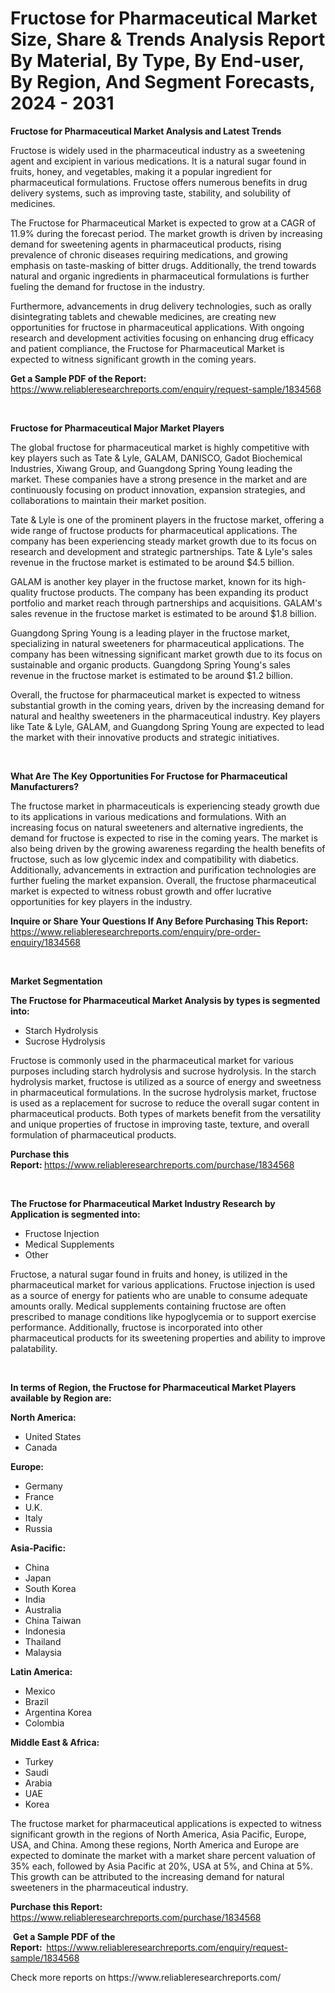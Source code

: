 <p><h1>Fructose for Pharmaceutical Market Size, Share & Trends Analysis Report By Material, By Type, By End-user, By Region, And Segment Forecasts, 2024 - 2031</h1></p><p><strong>Fructose for Pharmaceutical Market Analysis and Latest Trends</strong></p>
<p><p>Fructose is widely used in the pharmaceutical industry as a sweetening agent and excipient in various medications. It is a natural sugar found in fruits, honey, and vegetables, making it a popular ingredient for pharmaceutical formulations. Fructose offers numerous benefits in drug delivery systems, such as improving taste, stability, and solubility of medicines.</p><p>The Fructose for Pharmaceutical Market is expected to grow at a CAGR of 11.9% during the forecast period. The market growth is driven by increasing demand for sweetening agents in pharmaceutical products, rising prevalence of chronic diseases requiring medications, and growing emphasis on taste-masking of bitter drugs. Additionally, the trend towards natural and organic ingredients in pharmaceutical formulations is further fueling the demand for fructose in the industry.</p><p>Furthermore, advancements in drug delivery technologies, such as orally disintegrating tablets and chewable medicines, are creating new opportunities for fructose in pharmaceutical applications. With ongoing research and development activities focusing on enhancing drug efficacy and patient compliance, the Fructose for Pharmaceutical Market is expected to witness significant growth in the coming years.</p></p>
<p><strong>Get a Sample PDF of the Report:&nbsp;</strong> <a href="https://www.reliableresearchreports.com/enquiry/request-sample/1834568">https://www.reliableresearchreports.com/enquiry/request-sample/1834568</a></p>
<p>&nbsp;</p>
<p><strong>Fructose for Pharmaceutical Major Market Players</strong></p>
<p><p>The global fructose for pharmaceutical market is highly competitive with key players such as Tate & Lyle, GALAM, DANISCO, Gadot Biochemical Industries, Xiwang Group, and Guangdong Spring Young leading the market. These companies have a strong presence in the market and are continuously focusing on product innovation, expansion strategies, and collaborations to maintain their market position.</p><p>Tate & Lyle is one of the prominent players in the fructose market, offering a wide range of fructose products for pharmaceutical applications. The company has been experiencing steady market growth due to its focus on research and development and strategic partnerships. Tate & Lyle's sales revenue in the fructose market is estimated to be around $4.5 billion.</p><p>GALAM is another key player in the fructose market, known for its high-quality fructose products. The company has been expanding its product portfolio and market reach through partnerships and acquisitions. GALAM's sales revenue in the fructose market is estimated to be around $1.8 billion.</p><p>Guangdong Spring Young is a leading player in the fructose market, specializing in natural sweeteners for pharmaceutical applications. The company has been witnessing significant market growth due to its focus on sustainable and organic products. Guangdong Spring Young's sales revenue in the fructose market is estimated to be around $1.2 billion.</p><p>Overall, the fructose for pharmaceutical market is expected to witness substantial growth in the coming years, driven by the increasing demand for natural and healthy sweeteners in the pharmaceutical industry. Key players like Tate & Lyle, GALAM, and Guangdong Spring Young are expected to lead the market with their innovative products and strategic initiatives.</p></p>
<p>&nbsp;</p>
<p><strong>What Are The Key Opportunities For Fructose for Pharmaceutical Manufacturers?</strong></p>
<p><p>The fructose market in pharmaceuticals is experiencing steady growth due to its applications in various medications and formulations. With an increasing focus on natural sweeteners and alternative ingredients, the demand for fructose is expected to rise in the coming years. The market is also being driven by the growing awareness regarding the health benefits of fructose, such as low glycemic index and compatibility with diabetics. Additionally, advancements in extraction and purification technologies are further fueling the market expansion. Overall, the fructose pharmaceutical market is expected to witness robust growth and offer lucrative opportunities for key players in the industry.</p></p>
<p><strong>Inquire or Share Your Questions If Any Before Purchasing This Report:</strong> <a href="https://www.reliableresearchreports.com/enquiry/pre-order-enquiry/1834568">https://www.reliableresearchreports.com/enquiry/pre-order-enquiry/1834568</a></p>
<p>&nbsp;</p>
<p><strong>Market Segmentation</strong></p>
<p><strong>The Fructose for Pharmaceutical Market Analysis by types is segmented into:</strong></p>
<p><ul><li>Starch Hydrolysis</li><li>Sucrose Hydrolysis</li></ul></p>
<p><p>Fructose is commonly used in the pharmaceutical market for various purposes including starch hydrolysis and sucrose hydrolysis. In the starch hydrolysis market, fructose is utilized as a source of energy and sweetness in pharmaceutical formulations. In the sucrose hydrolysis market, fructose is used as a replacement for sucrose to reduce the overall sugar content in pharmaceutical products. Both types of markets benefit from the versatility and unique properties of fructose in improving taste, texture, and overall formulation of pharmaceutical products.</p></p>
<p><strong>Purchase this Report:&nbsp;</strong><a href="https://www.reliableresearchreports.com/purchase/1834568">https://www.reliableresearchreports.com/purchase/1834568</a></p>
<p>&nbsp;</p>
<p><strong>The Fructose for Pharmaceutical Market Industry Research by Application is segmented into:</strong></p>
<p><ul><li>Fructose Injection</li><li>Medical Supplements</li><li>Other</li></ul></p>
<p><p>Fructose, a natural sugar found in fruits and honey, is utilized in the pharmaceutical market for various applications. Fructose injection is used as a source of energy for patients who are unable to consume adequate amounts orally. Medical supplements containing fructose are often prescribed to manage conditions like hypoglycemia or to support exercise performance. Additionally, fructose is incorporated into other pharmaceutical products for its sweetening properties and ability to improve palatability.</p></p>
<p>&nbsp;</p>
<p><strong>In terms of Region, the Fructose for Pharmaceutical Market Players available by Region are:</strong></p>
<p>
    <p> <strong> North America: </strong>
        <ul>
            <li>United States</li>
            <li>Canada</li>
        </ul>
        </p> 
    <p> <strong> Europe: </strong>
        <ul>
            <li>Germany</li>
            <li>France</li>
            <li>U.K.</li>
            <li>Italy</li>
            <li>Russia</li>
        </ul>
        </p> 
    <p> <strong> Asia-Pacific: </strong>
        <ul>
            <li>China</li>
            <li>Japan</li>
            <li>South Korea</li>
            <li>India</li>
            <li>Australia</li>
            <li>China Taiwan</li>
            <li>Indonesia</li>
            <li>Thailand</li>
            <li>Malaysia</li>
        </ul>
        </p> 
    <p> <strong> Latin America: </strong>
        <ul>
            <li>Mexico</li>
            <li>Brazil</li>
            <li>Argentina Korea</li>
            <li>Colombia</li>
        </ul>
        </p> 
    <p> <strong> Middle East & Africa: </strong>
        <ul>
            <li>Turkey</li>
            <li>Saudi</li>
            <li>Arabia</li>
            <li>UAE</li>
            <li>Korea</li>
        </ul>
    </p>
    </p>
<p><p>The fructose market for pharmaceutical applications is expected to witness significant growth in the regions of North America, Asia Pacific, Europe, USA, and China. Among these regions, North America and Europe are expected to dominate the market with a market share percent valuation of 35% each, followed by Asia Pacific at 20%, USA at 5%, and China at 5%. This growth can be attributed to the increasing demand for natural sweeteners in the pharmaceutical industry.</p></p>
<p><strong>Purchase this Report: </strong><a href="https://www.reliableresearchreports.com/purchase/1834568">https://www.reliableresearchreports.com/purchase/1834568</a></p>
<p>&nbsp;<strong>Get a Sample PDF of the Report:&nbsp;&nbsp;</strong><a href="https://www.reliableresearchreports.com/enquiry/request-sample/1834568">https://www.reliableresearchreports.com/enquiry/request-sample/1834568</a></p>
<p><strong></strong></p>
<p>Check more reports on https://www.reliableresearchreports.com/</p>